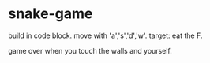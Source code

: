 # snake-game
build in code block.
move with 'a','s','d','w'.
target: eat the F.

game over when you touch the walls and yourself.
